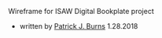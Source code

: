 Wireframe for ISAW Digital Bookplate project
- written by [Patrick J. Burns](http://github.com/diyclassics) 1.28.2018
